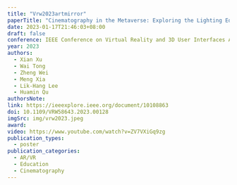 ```yaml
---
title: "Vrw2023artmirror"
paperTitle: "Cinematography in the Metaverse: Exploring the Lighting Education on a Soundstage"
date: 2023-01-17T21:46:03+08:00
draft: false
conference: IEEE Conference on Virtual Reality and 3D User Interfaces Abstracts and Workshops (VRW)
year: 2023
authors:
  - Xian Xu
  - Wai Tong
  - Zheng Wei
  - Meng Xia
  - Lik-Hang Lee
  - Huamin Qu
authorsNote:
link: https://ieeexplore.ieee.org/document/10108863
doi: 10.1109/VRW58643.2023.00128
imgSrc: img/vrw2023.jpeg
award:
video: https://www.youtube.com/watch?v=ZV7VXiGq9zg
publication_types:
  - poster
publication_categories:
  - AR/VR
  - Education
  - Cinematography
---
```

